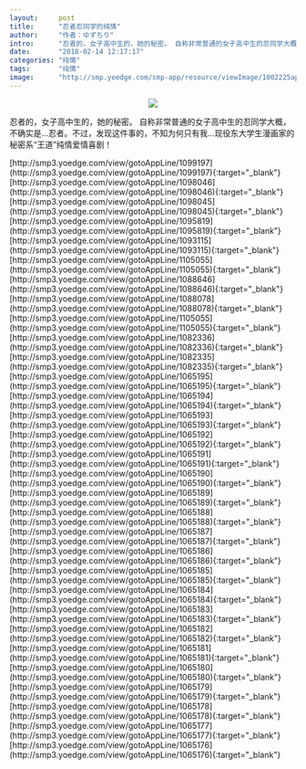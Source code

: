 ```yaml
---
layout:     post
title:      "忍者忍同学的纯情"
author:     "作者：ゆずちり"
intro:      "忍者的，女子高中生的，她的秘密。 自称非常普通的女子高中生的忍同学大概，不确实是…忍者。不过，发现这件事的，不知为何只有我…现役东大学生漫画家的秘密系“王道”纯情爱情喜剧！"
date:       "2018-02-14 12:17:17"
categories: "纯情"
tags:       "纯情"
image:      "http://smp.yoedge.com/smp-app/resource/viewImage/1002225appline.png"
---
```

<div style="text-align: center">
<p><img src="http://smp.yoedge.com/smp-app/resource/viewImage/1002225appline.png"/></p>
</div>
<p class="post-meta">
<span>忍者的，女子高中生的，她的秘密。 自称非常普通的女子高中生的忍同学大概，不确实是…忍者。不过，发现这件事的，不知为何只有我…现役东大学生漫画家的秘密系“王道”纯情爱情喜剧！</span>
</p>
[http://smp3.yoedge.com/view/gotoAppLine/1099197](http://smp3.yoedge.com/view/gotoAppLine/1099197){:target="_blank"}
[http://smp3.yoedge.com/view/gotoAppLine/1098046](http://smp3.yoedge.com/view/gotoAppLine/1098046){:target="_blank"}
[http://smp3.yoedge.com/view/gotoAppLine/1098045](http://smp3.yoedge.com/view/gotoAppLine/1098045){:target="_blank"}
[http://smp3.yoedge.com/view/gotoAppLine/1095819](http://smp3.yoedge.com/view/gotoAppLine/1095819){:target="_blank"}
[http://smp3.yoedge.com/view/gotoAppLine/1093115](http://smp3.yoedge.com/view/gotoAppLine/1093115){:target="_blank"}
[http://smp3.yoedge.com/view/gotoAppLine/1105055](http://smp3.yoedge.com/view/gotoAppLine/1105055){:target="_blank"}
[http://smp3.yoedge.com/view/gotoAppLine/1088646](http://smp3.yoedge.com/view/gotoAppLine/1088646){:target="_blank"}
[http://smp3.yoedge.com/view/gotoAppLine/1088078](http://smp3.yoedge.com/view/gotoAppLine/1088078){:target="_blank"}
[http://smp3.yoedge.com/view/gotoAppLine/1105055](http://smp3.yoedge.com/view/gotoAppLine/1105055){:target="_blank"}
[http://smp3.yoedge.com/view/gotoAppLine/1082336](http://smp3.yoedge.com/view/gotoAppLine/1082336){:target="_blank"}
[http://smp3.yoedge.com/view/gotoAppLine/1082335](http://smp3.yoedge.com/view/gotoAppLine/1082335){:target="_blank"}
[http://smp3.yoedge.com/view/gotoAppLine/1065195](http://smp3.yoedge.com/view/gotoAppLine/1065195){:target="_blank"}
[http://smp3.yoedge.com/view/gotoAppLine/1065194](http://smp3.yoedge.com/view/gotoAppLine/1065194){:target="_blank"}
[http://smp3.yoedge.com/view/gotoAppLine/1065193](http://smp3.yoedge.com/view/gotoAppLine/1065193){:target="_blank"}
[http://smp3.yoedge.com/view/gotoAppLine/1065192](http://smp3.yoedge.com/view/gotoAppLine/1065192){:target="_blank"}
[http://smp3.yoedge.com/view/gotoAppLine/1065191](http://smp3.yoedge.com/view/gotoAppLine/1065191){:target="_blank"}
[http://smp3.yoedge.com/view/gotoAppLine/1065190](http://smp3.yoedge.com/view/gotoAppLine/1065190){:target="_blank"}
[http://smp3.yoedge.com/view/gotoAppLine/1065189](http://smp3.yoedge.com/view/gotoAppLine/1065189){:target="_blank"}
[http://smp3.yoedge.com/view/gotoAppLine/1065188](http://smp3.yoedge.com/view/gotoAppLine/1065188){:target="_blank"}
[http://smp3.yoedge.com/view/gotoAppLine/1065187](http://smp3.yoedge.com/view/gotoAppLine/1065187){:target="_blank"}
[http://smp3.yoedge.com/view/gotoAppLine/1065186](http://smp3.yoedge.com/view/gotoAppLine/1065186){:target="_blank"}
[http://smp3.yoedge.com/view/gotoAppLine/1065185](http://smp3.yoedge.com/view/gotoAppLine/1065185){:target="_blank"}
[http://smp3.yoedge.com/view/gotoAppLine/1065184](http://smp3.yoedge.com/view/gotoAppLine/1065184){:target="_blank"}
[http://smp3.yoedge.com/view/gotoAppLine/1065183](http://smp3.yoedge.com/view/gotoAppLine/1065183){:target="_blank"}
[http://smp3.yoedge.com/view/gotoAppLine/1065182](http://smp3.yoedge.com/view/gotoAppLine/1065182){:target="_blank"}
[http://smp3.yoedge.com/view/gotoAppLine/1065181](http://smp3.yoedge.com/view/gotoAppLine/1065181){:target="_blank"}
[http://smp3.yoedge.com/view/gotoAppLine/1065180](http://smp3.yoedge.com/view/gotoAppLine/1065180){:target="_blank"}
[http://smp3.yoedge.com/view/gotoAppLine/1065179](http://smp3.yoedge.com/view/gotoAppLine/1065179){:target="_blank"}
[http://smp3.yoedge.com/view/gotoAppLine/1065178](http://smp3.yoedge.com/view/gotoAppLine/1065178){:target="_blank"}
[http://smp3.yoedge.com/view/gotoAppLine/1065177](http://smp3.yoedge.com/view/gotoAppLine/1065177){:target="_blank"}
[http://smp3.yoedge.com/view/gotoAppLine/1065176](http://smp3.yoedge.com/view/gotoAppLine/1065176){:target="_blank"}


